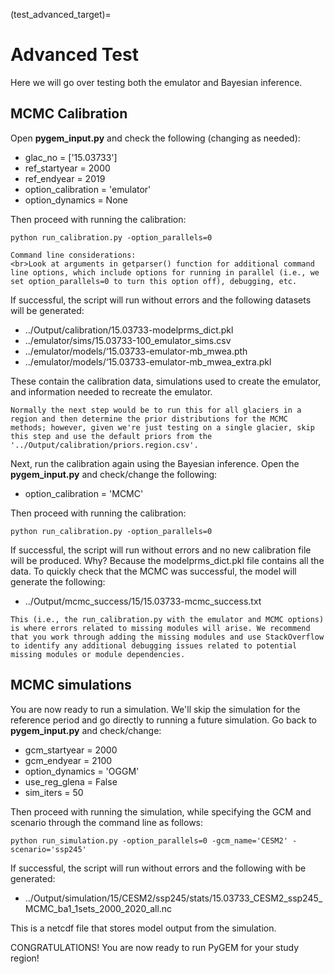 (test_advanced_target)=
# Advanced Test
Here we will go over testing both the emulator and Bayesian inference.

## MCMC Calibration
Open **pygem_input.py** and check the following (changing as needed):
* glac_no = ['15.03733']
* ref_startyear = 2000
* ref_endyear = 2019
* option_calibration = 'emulator'
* option_dynamics = None

Then proceed with running the calibration:
```
python run_calibration.py -option_parallels=0
```
```{note}
Command line considerations:
<br>Look at arguments in getparser() function for additional command line options, which include options for running in parallel (i.e., we set option_parallels=0 to turn this option off), debugging, etc.
```
If successful, the script will run without errors and the following datasets will be generated:
* ../Output/calibration/15.03733-modelprms_dict.pkl
* ../emulator/sims/15.03733-100_emulator_sims.csv
* ../emulator/models/‘15.03733-emulator-mb_mwea.pth
* ../emulator/models/‘15.03733-emulator-mb_mwea_extra.pkl

These contain the calibration data, simulations used to create the emulator, and information needed to recreate the emulator.

```{note}
Normally the next step would be to run this for all glaciers in a region and then determine the prior distributions for the MCMC methods; however, given we're just testing on a single glacier, skip this step and use the default priors from the '../Output/calibration/priors.region.csv'.
```

Next, run the calibration again using the Bayesian inference. Open the **pygem_input.py** and check/change the following:
* option_calibration = 'MCMC'

Then proceed with running the calibration:
```
python run_calibration.py -option_parallels=0
```
If successful, the script will run without errors and no new calibration file will be produced. Why? Because the modelprms_dict.pkl file contains all the data. To quickly check that the MCMC was successful, the model will generate the following:
* ../Output/mcmc_success/15/15.03733-mcmc_success.txt

```{warning}
This (i.e., the run_calibration.py with the emulator and MCMC options) is where errors related to missing modules will arise. We recommend that you work through adding the missing modules and use StackOverflow to identify any additional debugging issues related to potential missing modules or module dependencies.
```

## MCMC simulations
You are now ready to run a simulation. We'll skip the simulation for the reference period and go directly to running a future simulation. Go back to **pygem_input.py** and check/change:
* gcm_startyear = 2000
* gcm_endyear = 2100
* option_dynamics = 'OGGM'
* use_reg_glena = False
* sim_iters = 50

Then proceed with running the simulation, while specifying the GCM and scenario through the command line as follows:
```
python run_simulation.py -option_parallels=0 -gcm_name='CESM2' -scenario='ssp245'
```
If successful, the script will run without errors and the following with be generated: 
* ../Output/simulation/15/CESM2/ssp245/stats/15.03733_CESM2_ssp245_MCMC_ba1_1sets_2000_2020_all.nc

This is a netcdf file that stores model output from the simulation.


CONGRATULATIONS! You are now ready to run PyGEM for your study region!